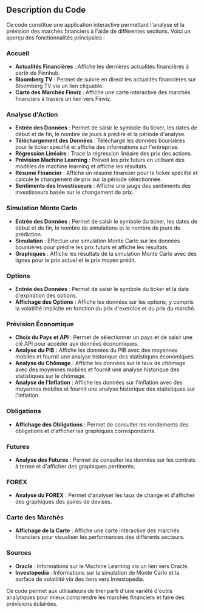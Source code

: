 ## Description du Code

Ce code constitue une application interactive permettant l'analyse et la prévision des marchés financiers à l'aide de différentes sections. Voici un aperçu des fonctionnalités principales :

### Accueil
- **Actualités Financières** : Affiche les dernières actualités financières à partir de Finnhub.
- **Bloomberg TV** : Permet de suivre en direct les actualités financières sur Bloomberg TV via un lien cliquable.
- **Carte des Marchés Finviz** : Affiche une carte interactive des marchés financiers à travers un lien vers Finviz.

### Analyse d'Action
- **Entrée des Données** : Permet de saisir le symbole du ticker, les dates de début et de fin, le nombre de jours à prédire et la période d'analyse.
- **Téléchargement des Données** : Télécharge les données boursières pour le ticker spécifié et affiche des informations sur l'entreprise.
- **Régression Linéaire** : Trace la régression linéaire des prix des actions.
- **Prévision Machine Learning** : Prévoit les prix futurs en utilisant des modèles de machine learning et affiche les résultats.
- **Résumé Financier** : Affiche un résumé financier pour le ticker spécifié et calcule le changement de prix sur la période sélectionnée.
- **Sentiments des Investisseurs** : Affiche une jauge des sentiments des investisseurs basée sur le changement de prix.

### Simulation Monte Carlo
- **Entrée des Données** : Permet de saisir le symbole du ticker, les dates de début et de fin, le nombre de simulations et le nombre de jours de prédiction.
- **Simulation** : Effectue une simulation Monte Carlo sur les données boursières pour prédire les prix futurs et affiche les résultats.
- **Graphiques** : Affiche les résultats de la simulation Monte Carlo avec des lignes pour le prix actuel et le prix moyen prédit.

### Options
- **Entrée des Données** : Permet de saisir le symbole du ticker et la date d'expiration des options.
- **Affichage des Options** : Affiche les données sur les options, y compris la volatilité implicite en fonction du prix d'exercice et du prix du marché.

### Prévision Économique
- **Choix du Pays et API** : Permet de sélectionner un pays et de saisir une clé API pour accéder aux données économiques.
- **Analyse du PIB** : Affiche les données du PIB avec des moyennes mobiles et fournit une analyse historique des statistiques économiques.
- **Analyse du Chômage** : Affiche les données sur le taux de chômage avec des moyennes mobiles et fournit une analyse historique des statistiques sur le chômage.
- **Analyse de l'Inflation** : Affiche les données sur l'inflation avec des moyennes mobiles et fournit une analyse historique des statistiques sur l'inflation.

### Obligations
- **Affichage des Obligations** : Permet de consulter les rendements des obligations et d'afficher les graphiques correspondants.

### Futures
- **Analyse des Futures** : Permet de consulter les données sur les contrats à terme et d'afficher des graphiques pertinents.

### FOREX
- **Analyse du FOREX** : Permet d'analyser les taux de change et d'afficher des graphiques des paires de devises.

### Carte des Marchés
- **Affichage de la Carte** : Affiche une carte interactive des marchés financiers pour visualiser les performances des différents secteurs.

### Sources
- **Oracle** : Informations sur le Machine Learning via un lien vers Oracle.
- **Investopedia** : Informations sur la simulation de Monte Carlo et la surface de volatilité via des liens vers Investopedia.

Ce code permet aux utilisateurs de tirer parti d'une variété d'outils analytiques pour mieux comprendre les marchés financiers et faire des prévisions éclairées.
